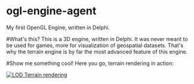 # ogl-engine-agent
My first OpenGL Engine, written in Delphi.

#What's this?
This is a 3D engine, written in Delphi. It was never meant to be used for games, more for visualization of geospatial datasets. That's why the terrain engine is by far the most advanced feature of this engine.

#Show me something cool!
Here you go, terrain rendering in action:

[![LOD Terrain rendering](http://img.youtube.com/vi/R7BhThBaydk/0.jpg)](http://www.youtube.com/watch?v=R7BhThBaydk)
